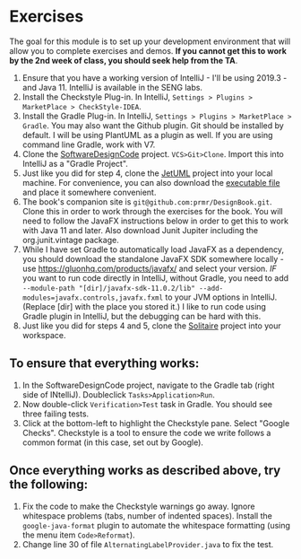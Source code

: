 # Exercises

The goal for this module is to set up your development environment that will allow you to complete exercises and demos. **If you cannot get this to work by the 2nd week of class, you should seek help from the TA**.

1. Ensure that you have a working version of IntelliJ - I'll be using 2019.3 - and Java 11. IntelliJ is available in the SENG labs.
2. Install the Checkstyle Plug-in. In IntelliJ, `Settings > Plugins > MarketPlace > CheckStyle-IDEA`.
3. Install the Gradle Plug-in. In IntelliJ, `Settings > Plugins > MarketPlace > Gradle`. You may also want the Github plugin. Git should be installed by default. I will be using PlantUML as a plugin as well. If you are using command line Gradle, work with V7.
4. Clone the [SoftwareDesignCode](https://github.com/SENG330/SoftwareDesignCode) project. `VCS>Git>Clone`. Import this into IntelliJ as a "Gradle Project".
5. Just like you did for step 4, clone the [JetUML](https://github.com/prmr/JetUML) project into your local machine. For convenience, you can also download the [executable file](http://cs.mcgill.ca/~martin/jetuml/) and place it somewhere convenient.
6. The book's companion site is `git@github.com:prmr/DesignBook.git`. Clone this in order to work through the exercises for the book. You will need to follow the JavaFX instructions below in order to get this to work with Java 11 and later. Also download Junit Jupiter including the org.junit.vintage package. 
7. While I have set Gradle to automatically load JavaFX as a dependency, you should download the standalone JavaFX SDK somewhere locally - use https://gluonhq.com/products/javafx/ and select your version. *IF* you want to run code directly in IntelliJ, without Gradle, you need to add `--module-path "[dir]/javafx-sdk-11.0.2/lib" --add-modules=javafx.controls,javafx.fxml` to your JVM options in IntelliJ. (Replace [dir] with the place you stored it.) I like to run code using Gradle plugin in IntelliJ, but the debugging can be hard with this.
8. Just like you did for steps 4 and 5, clone the [Solitaire](https://github.com/SENG330/Solitaire.git) project into your workspace.

## To ensure that everything works:

1. In the SoftwareDesignCode project, navigate to the Gradle tab (right side of INtelliJ). Doubleclick `Tasks>Application>Run`.
2. Now double-click `Verification>Test` task in Gradle. You should see three failing tests.
3. Click at the bottom-left to highlight the Checkstyle pane. Select "Google Checks".  Checkstyle is a tool to ensure the code we write follows a common format (in this case, set out by Google). 

## Once everything works as described above, try the following:

1. Fix the code to make the Checkstyle warnings go away. Ignore whitespace problems (tabs, number of indented spaces). Install the `google-java-format` plugin to automate the whitespace formatting (using the menu item `Code>Reformat`).
2. Change line 30 of file `AlternatingLabelProvider.java`  to fix the test.